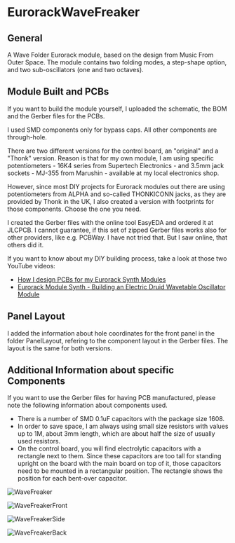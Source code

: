 # EurorackWaveFreaker
## General
A Wave Folder Eurorack module, based on the design from Music From Outer Space.
The module contains two folding modes, a step-shape option, and two sub-oscillators (one and two octaves).

## Module Built and PCBs
If you want to build the module yourself, I uploaded the schematic, the BOM and the Gerber files for the PCBs.

I used SMD components only for bypass caps. All other components are through-hole.

There are two different versions for the control board, an "original" and a "Thonk" version.
Reason is that for my own module, I am using specific potentiometers - 16K4 series from Supertech Electronics - and 3.5mm jack sockets - MJ-355 from Marushin - available at my local electronics shop.

However, since most DIY projects for Eurorack modules out there are using potentiometers from ALPHA and so-called THONKICONN jacks, as they are provided by Thonk in the UK, I also created a version with footprints for those components.
Choose the one you need.

I created the Gerber files with the online tool EasyEDA and ordered it at JLCPCB.
I cannot guarantee, if this set of zipped Gerber files works also for other providers, like e.g. PCBWay. I have not tried that. But I saw online, that others did it.

If you want to know about my DIY building process, take a look at those two YouTube videos:
- [How I design PCBs for my Eurorack Synth Modules](https://youtu.be/pXtuV9Pv-m4)
- [Eurorack Module Synth - Building an Electric Druid Wavetable Oscillator Module](https://youtu.be/ECpdo4HfqLg)

## Panel Layout
I added the information about hole coordinates for the front panel in the folder PanelLayout, refering to the component layout in the Gerber files. The layout is the same for both versions.

## Additional Information about specific Components
If you want to use the Gerber files for having PCB manufactured, please note the following information about components used.

- There is a number of SMD 0.1uF capacitors with the package size 1608.
- In order to save space, I am always using small size resistors with values up to 1M, about 3mm length, which are about half the size of usually used resistors.
- On the control board, you will find electrolytic capacitors with a rectangle next to them. Since these capacitors are too tall for standing upright on the board with the main board on top of it, those capacitors need to be mounted in a rectangular position. The rectangle shows the position for each bent-over capacitor.

![WaveFreaker](https://user-images.githubusercontent.com/97026614/196673312-ec7c86c4-cae0-4d6d-a0f6-af58e2b0724e.jpeg)

![WaveFreakerFront](https://user-images.githubusercontent.com/97026614/196673413-07068c2b-2faa-49b5-ac59-6c3799b8bdc2.jpeg)

![WaveFreakerSide](https://user-images.githubusercontent.com/97026614/196673456-04d2461a-c41b-4336-baeb-3120d0924e58.jpeg)

![WaveFreakerBack](https://user-images.githubusercontent.com/97026614/196673591-0538da9f-d967-4c33-a2dc-f3fc04577477.jpeg)
